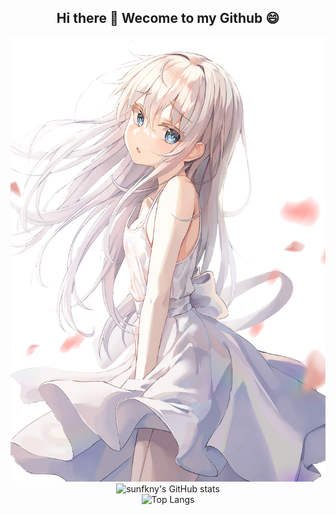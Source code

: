 <h2 align="center"> Hi there 👋 Wecome to my Github 😄 </h2>

<div align="center">

![Alt text](images/logo.png)
<br>
![sunfkny's GitHub stats](https://github-readme-stats.vercel.app/api?username=melodyknit&hide_border=true&show_icons=true&count_private=true&bg_color=90,3f9eff90,f687ff90&title_color=fff&text_color=fff&icon_color=f687ff&border_radius=0)
<br>
![Top Langs](https://github-readme-stats.vercel.app/api/top-langs/?username=melodyknit&hide_border=true&layout=compact&bg_color=135,f687ff90,3f9eff90&text_color=fff&title_color=fff&border_radius=0&card_width=445)
</div>

